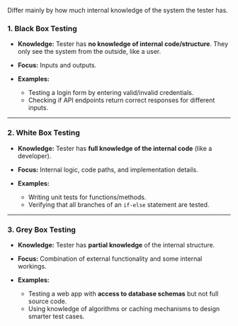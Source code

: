 Differ mainly by how much internal knowledge of the system the tester has.

### **1. Black Box Testing**

* **Knowledge:** Tester has **no knowledge of internal code/structure**. They only see the system from the outside, like a user.
* **Focus:** Inputs and outputs.
* **Examples:**

  * Testing a login form by entering valid/invalid credentials.
  * Checking if API endpoints return correct responses for different inputs.

---

### **2. White Box Testing**

* **Knowledge:** Tester has **full knowledge of the internal code** (like a developer).
* **Focus:** Internal logic, code paths, and implementation details.
* **Examples:**

  * Writing unit tests for functions/methods.
  * Verifying that all branches of an `if-else` statement are tested.

---

### **3. Grey Box Testing**

* **Knowledge:** Tester has **partial knowledge** of the internal structure.
* **Focus:** Combination of external functionality and some internal workings.
* **Examples:**

  * Testing a web app with **access to database schemas** but not full source code.
  * Using knowledge of algorithms or caching mechanisms to design smarter test cases.
